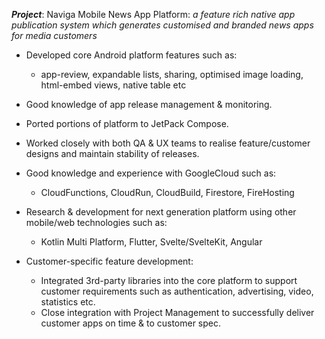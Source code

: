 **_Project_**: Naviga Mobile News App Platform: 
*a feature rich native app publication system which generates customised and branded news apps for media customers*
* Developed core Android platform features such as:
	* app-review, expandable lists, sharing, optimised image loading, html-embed views, native table etc
* Good knowledge of app release management & monitoring.
* Ported portions of platform to JetPack Compose.
* Worked closely with both QA & UX teams to realise feature/customer designs and maintain stability of releases.
* Good knowledge and experience with GoogleCloud such as:
	* CloudFunctions, CloudRun, CloudBuild, Firestore, FireHosting
* Research & development for next generation platform using other mobile/web technologies such as:
	* Kotlin Multi Platform, Flutter, Svelte/SvelteKit, Angular

* Customer-specific feature development:
	* Integrated 3rd-party libraries into the core platform to support customer requirements such as authentication, advertising, video, statistics etc.
	* Close integration with Project Management to successfully deliver customer apps on time & to customer spec.
